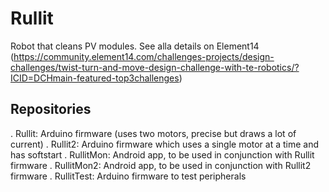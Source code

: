 # Rullit
Robot that cleans PV modules. See alla details on Element14 (https://community.element14.com/challenges-projects/design-challenges/twist-turn-and-move-design-challenge-with-te-robotics/?ICID=DCHmain-featured-top3challenges)

## Repositories
. Rullit: Arduino firmware (uses two motors, precise but draws a lot of current)
. Rullit2: Arduino firmware which uses a single motor at a time and has softstart
. RullitMon: Android app, to be used in conjunction with Rullit firmware
. RullitMon2: Android app, to be used in conjunction with Rullit2 firmware
. RullitTest: Arduino firmware to test peripherals
